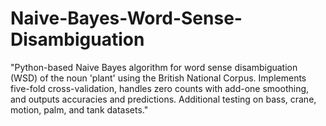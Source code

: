 # Naive-Bayes-Word-Sense-Disambiguation
"Python-based Naive Bayes algorithm for word sense disambiguation (WSD) of the noun 'plant' using the British National Corpus. Implements five-fold cross-validation, handles zero counts with add-one smoothing, and outputs accuracies and predictions. Additional testing on bass, crane, motion, palm, and tank datasets."
